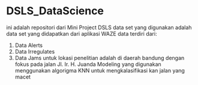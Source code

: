 # DSLS_DataScience
ini adalah repositori dari Mini Project DSLS 
data set yang digunakan adalah data set yang didapatkan dari aplikasi WAZE 
data terdiri dari:
1. Data Alerts
2. Data Irregulates
3. Data Jams
untuk lokasi penelitian adalah di daerah bandung dengan fokus pada jalan 
Jl. Ir. H. Juanda 
Modeling yang digunakan menggunakan algorigma KNN untuk mengkalasifikasi kan jalan yang macet
